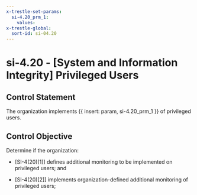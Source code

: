 ```yaml
---
x-trestle-set-params:
  si-4.20_prm_1:
    values:
x-trestle-global:
  sort-id: si-04.20
---
```


# si-4.20 - \[System and Information Integrity\] Privileged Users

## Control Statement

The organization implements {{ insert: param, si-4.20_prm_1 }} of privileged users.

## Control Objective

Determine if the organization:

- \[SI-4(20)[1]\] defines additional monitoring to be implemented on privileged users; and

- \[SI-4(20)[2]\] implements organization-defined additional monitoring of privileged users;

